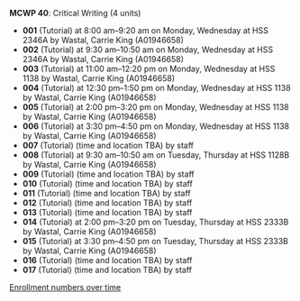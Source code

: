 **MCWP 40**: Critical Writing (4 units)

- **001** (Tutorial) at 8:00 am–9:20 am on Monday, Wednesday at HSS 2346A by Wastal, Carrie King (A01946658)
- **002** (Tutorial) at 9:30 am–10:50 am on Monday, Wednesday at HSS 2346A by Wastal, Carrie King (A01946658)
- **003** (Tutorial) at 11:00 am–12:20 pm on Monday, Wednesday at HSS 1138 by Wastal, Carrie King (A01946658)
- **004** (Tutorial) at 12:30 pm–1:50 pm on Monday, Wednesday at HSS 1138 by Wastal, Carrie King (A01946658)
- **005** (Tutorial) at 2:00 pm–3:20 pm on Monday, Wednesday at HSS 1138 by Wastal, Carrie King (A01946658)
- **006** (Tutorial) at 3:30 pm–4:50 pm on Monday, Wednesday at HSS 1138 by Wastal, Carrie King (A01946658)
- **007** (Tutorial) (time and location TBA) by staff
- **008** (Tutorial) at 9:30 am–10:50 am on Tuesday, Thursday at HSS 1128B by Wastal, Carrie King (A01946658)
- **009** (Tutorial) (time and location TBA) by staff
- **010** (Tutorial) (time and location TBA) by staff
- **011** (Tutorial) (time and location TBA) by staff
- **012** (Tutorial) (time and location TBA) by staff
- **013** (Tutorial) (time and location TBA) by staff
- **014** (Tutorial) at 2:00 pm–3:20 pm on Tuesday, Thursday at HSS 2333B by Wastal, Carrie King (A01946658)
- **015** (Tutorial) at 3:30 pm–4:50 pm on Tuesday, Thursday at HSS 2333B by Wastal, Carrie King (A01946658)
- **016** (Tutorial) (time and location TBA) by staff
- **017** (Tutorial) (time and location TBA) by staff

[Enrollment numbers over time](./MCWP40.tsv)
